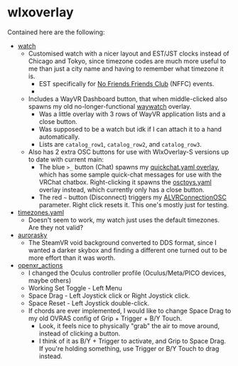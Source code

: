 # wlxoverlay

Contained here are the following:
- [watch](watch.yaml)
    - Customised watch with a nicer layout and EST/JST clocks instead of Chicago and Tokyo, since timezone codes are much more useful to me than just a city name and having to remember what timezone it is.
        - EST specifically for [No Friends Friends Club](https://vrc.group/NFFC.9364) (NFFC) events.
        - 
    - Includes a WayVR Dashboard button, that when middle-clicked also spawns my old no-longer-functional [waywatch](waywatch.yaml) overlay.
      - Was a little overlay with 3 rows of WayVR application lists and a close button.
      - Was supposed to be a watch but idk if I can attach it to a hand automatically.
      - Lists are `catalog_row1`, `catalog_row2`, and `catalog_row3`.
    - Also has 2 extra OSC buttons for use with WlxOverlay-S versions up to date with current main:
      - The blue `>_` button (Chat) spawns my [quickchat.yaml overlay](quickchat.yaml), which has some sample quick-chat messages for use with the VRChat chatbox. Right-clicking it spawns the [osctoys.yaml](osctoys.yaml) overlay instead, which currently only has a close button.
      - The red `~` button (Disconnect) triggers my [ALVRConnectionOSC](https://github.com/cubee-cb/vr-utils?tab=readme-ov-file#alvrconnectionosc) parameter. Right click resets it. This one's mostly just for testing.
- [timezones.yaml](timezones.yaml)
  - Doesn't seem to work, my watch just uses the default timezones. Are they not valid?
- [aurorasky](aurorasky.dds)
    - The SteamVR void background converted to DDS format, since I wanted a darker skybox and finding a different one turned out to be more effort than it was worth.
- [openxr_actions](openxr_actions.json5)
    - I changed the Oculus controller profile (Oculus/Meta/PICO devices, maybe others)
    - Working Set Toggle - Left Menu
    - Space Drag - Left Joystick click or Right Joystick click.
    - Space Reset - Left Joystick double-click.
    - If chords are ever implemented, I would like to change Space Drag to my old OVRAS config of Grip + Trigger + B/Y Touch.
        - Look, it feels nice to physically "grab" the air to move around, instead of clicking a button.
        - I think of it as B/Y + Trigger to activate, and Grip to Space Drag. If you're holding something, use Trigger or B/Y Touch to drag instead.
